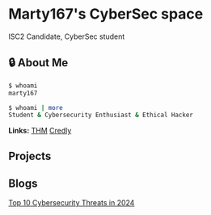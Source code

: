 # Marty167's CyberSec space
ISC2 Candidate, CyberSec student
## 🔒 About Me

```bash
$ whoami
marty167

$ whoami | more
Student & Cybersecurity Enthusiast & Ethical Hacker
```
**Links:**
[THM](https://tryhackme.com/r/p/Marty167)
[Credly](https://tryhackme.com/r/p/Marty167)


## Projects

## Blogs

[Top 10 Cybersecurity Threats in 2024](./blogs/Top_10_Cybersecurity_Threats_in_2024.md)
